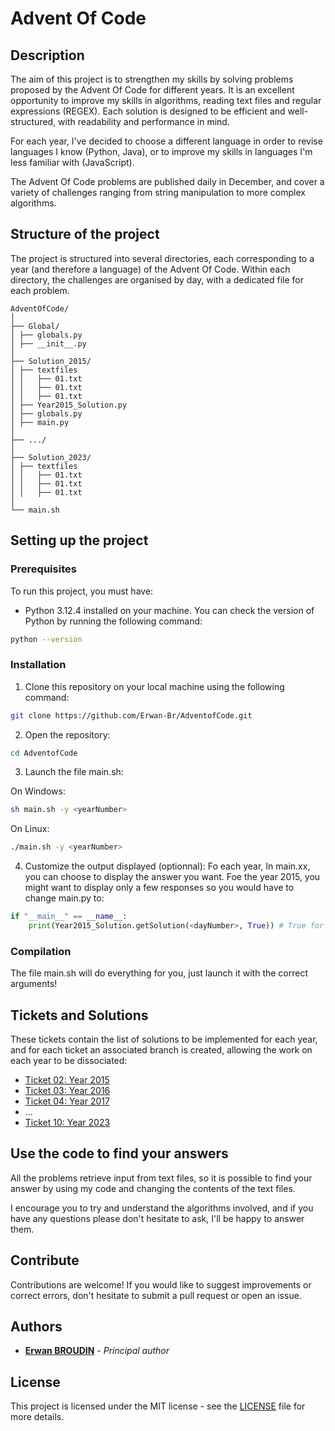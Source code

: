 # Advent Of Code

## Description

The aim of this project is to strengthen my skills by solving problems proposed by the Advent Of Code for different years. It is an excellent opportunity to improve my skills in algorithms, reading text files and regular expressions (REGEX). Each solution is designed to be efficient and well-structured, with readability and performance in mind.

For each year, I've decided to choose a different language in order to revise languages I know (Python, Java), or to improve my skills in languages I'm less familiar with (JavaScript).

The Advent Of Code problems are published daily in December, and cover a variety of challenges ranging from string manipulation to more complex algorithms.

## Structure of the project

The project is structured into several directories, each corresponding to a year (and therefore a language) of the Advent Of Code. Within each directory, the challenges are organised by day, with a dedicated file for each problem.

```
AdventOfCode/
│
├── Global/
│ ├── globals.py
│ ├── __init__.py
│
├── Solution_2015/
│ ├── textfiles
│ │   ├── 01.txt
│ │   ├── 01.txt
│ │   ├── 01.txt
│ ├── Year2015_Solution.py
│ ├── globals.py
│ ├── main.py
│
├── .../
│
├── Solution_2023/
│ ├── textfiles
│ │   ├── 01.txt
│ │   ├── 01.txt
│ │   ├── 01.txt
│
└── main.sh
```

## Setting up the project

### Prerequisites

To run this project, you must have:
- Python 3.12.4 installed on your machine. You can check the version of Python by running the following command:

```bash
python --version
```

### Installation

1. Clone this repository on your local machine using the following command:

```bash
git clone https://github.com/Erwan-Br/AdventofCode.git
```

2. Open the repository:

```bash
cd AdventofCode
```

3. Launch the file main.sh:

On Windows:
```bash
sh main.sh -y <yearNumber>
```

On Linux:
```bash
./main.sh -y <yearNumber>
```

4. Customize the output displayed (optionnal): Fo each year, In main.xx, you can choose to display the answer you want. Foe the year 2015, you might want to display only a few responses so you would have to change main.py to:

```python
if "__main__" == __name__:
    print(Year2015_Solution.getSolution(<dayNumber>, True)) # True for Part One, False for Part Two
```

### Compilation

The file main.sh will do everything for you, just launch it with the correct arguments!

## Tickets and Solutions

These tickets contain the list of solutions to be implemented for each year, and for each ticket an associated branch is created, allowing the work on each year to be dissociated:

- [Ticket 02: Year 2015](https://github.com/Erwan-Br/AdventofCode/issues/2)
- [Ticket 03: Year 2016](https://github.com/Erwan-Br/AdventofCode/issues/3)
- [Ticket 04: Year 2017](https://github.com/Erwan-Br/AdventofCode/issues/4)
- ...
- [Ticket 10: Year 2023](https://github.com/Erwan-Br/AdventofCode/issues/10)

## Use the code to find your answers

All the problems retrieve input from text files, so it is possible to find your answer by using my code and changing the contents of the text files.

I encourage you to try and understand the algorithms involved, and if you have any questions please don't hesitate to ask, I'll be happy to answer them.

## Contribute

Contributions are welcome! If you would like to suggest improvements or correct errors, don't hesitate to submit a pull request or open an issue.

## Authors

- **[Erwan BROUDIN](https://github.com/Erwan-Br)** - *Principal author*

## License

This project is licensed under the MIT license - see the [LICENSE](LICENSE) file for more details.
